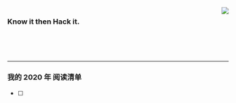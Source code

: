 <img align='right' src='https://github-readme-stats.vercel.app/api?username=1nfsr&show_icons=true&&hide=contribs,issues,stars&&hide_border=true&&hide_title=true' />


### Know it then Hack it.


<br />
<br />
<br />
<hr />

### 我的 2020 年 阅读清单

- [ ] 


<!--events start -->
<!--events end -->
